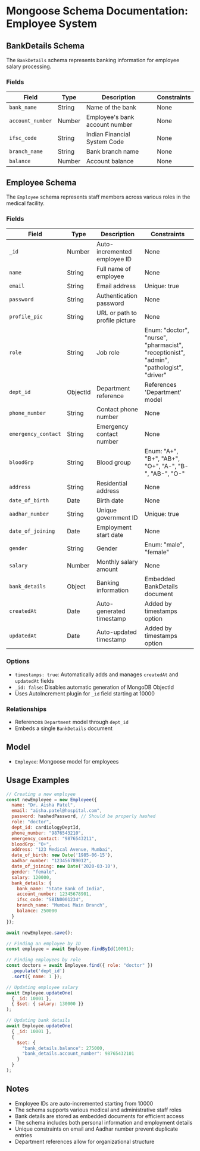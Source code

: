# Mongoose Schema Documentation: Employee System

## BankDetails Schema

The `BankDetails` schema represents banking information for employee salary processing.

### Fields

| Field | Type | Description | Constraints |
|-------|------|-------------|------------|
| `bank_name` | String | Name of the bank | None |
| `account_number` | Number | Employee's bank account number | None |
| `ifsc_code` | String | Indian Financial System Code | None |
| `branch_name` | String | Bank branch name | None |
| `balance` | Number | Account balance | None |

## Employee Schema

The `Employee` schema represents staff members across various roles in the medical facility.

### Fields

| Field | Type | Description | Constraints |
|-------|------|-------------|------------|
| `_id` | Number | Auto-incremented employee ID | None |
| `name` | String | Full name of employee | None |
| `email` | String | Email address | Unique: true |
| `password` | String | Authentication password | None |
| `profile_pic` | String | URL or path to profile picture | None |
| `role` | String | Job role | Enum: "doctor", "nurse", "pharmacist", "receptionist", "admin", "pathologist", "driver" |
| `dept_id` | ObjectId | Department reference | References 'Department' model |
| `phone_number` | String | Contact phone number | None |
| `emergency_contact` | String | Emergency contact number | None |
| `bloodGrp` | String | Blood group | Enum: "A+", "B+", "AB+", "O+", "A-", "B-", "AB-", "O-" |
| `address` | String | Residential address | None |
| `date_of_birth` | Date | Birth date | None |
| `aadhar_number` | String | Unique government ID | Unique: true |
| `date_of_joining` | Date | Employment start date | None |
| `gender` | String | Gender | Enum: "male", "female" |
| `salary` | Number | Monthly salary amount | None |
| `bank_details` | Object | Banking information | Embedded BankDetails document |
| `createdAt` | Date | Auto-generated timestamp | Added by timestamps option |
| `updatedAt` | Date | Auto-updated timestamp | Added by timestamps option |

### Options
- `timestamps: true`: Automatically adds and manages `createdAt` and `updatedAt` fields
- `_id: false`: Disables automatic generation of MongoDB ObjectId
- Uses AutoIncrement plugin for `_id` field starting at 10000

### Relationships
- References `Department` model through `dept_id`
- Embeds a single `BankDetails` document

## Model
- `Employee`: Mongoose model for employees

## Usage Examples

```javascript
// Creating a new employee
const newEmployee = new Employee({
  name: "Dr. Aisha Patel",
  email: "aisha.patel@hospital.com",
  password: hashedPassword, // Should be properly hashed
  role: "doctor",
  dept_id: cardiologyDeptId,
  phone_number: "9876543210",
  emergency_contact: "9876543211",
  bloodGrp: "O+",
  address: "123 Medical Avenue, Mumbai",
  date_of_birth: new Date('1985-06-15'),
  aadhar_number: "123456789012",
  date_of_joining: new Date('2020-03-10'),
  gender: "female",
  salary: 120000,
  bank_details: {
    bank_name: "State Bank of India",
    account_number: 12345678901,
    ifsc_code: "SBIN0001234",
    branch_name: "Mumbai Main Branch",
    balance: 250000
  }
});

await newEmployee.save();

// Finding an employee by ID
const employee = await Employee.findById(10001);

// Finding employees by role
const doctors = await Employee.find({ role: "doctor" })
  .populate('dept_id')
  .sort({ name: 1 });

// Updating employee salary
await Employee.updateOne(
  { _id: 10001 },
  { $set: { salary: 130000 }}
);

// Updating bank details
await Employee.updateOne(
  { _id: 10001 },
  { 
    $set: { 
      "bank_details.balance": 275000,
      "bank_details.account_number": 98765432101
    }
  }
);
```

## Notes
- Employee IDs are auto-incremented starting from 10000
- The schema supports various medical and administrative staff roles
- Bank details are stored as embedded documents for efficient access
- The schema includes both personal information and employment details
- Unique constraints on email and Aadhar number prevent duplicate entries
- Department references allow for organizational structure